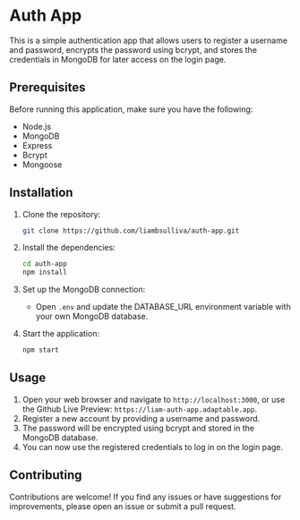 # Auth App

This is a simple authentication app that allows users to register a username and password, encrypts the password using bcrypt, and stores the credentials in MongoDB for later access on the login page.

## Prerequisites

Before running this application, make sure you have the following:

- Node.js
- MongoDB
- Express
- Bcrypt
- Mongoose

## Installation

1. Clone the repository:

    ```bash
    git clone https://github.com/liambsulliva/auth-app.git
    ```

2. Install the dependencies:

    ```bash
    cd auth-app
    npm install
    ```

3. Set up the MongoDB connection:

    - Open `.env` and update the DATABASE_URL environment variable with your own MongoDB database.

4. Start the application:

    ```bash
    npm start
    ```

## Usage

1. Open your web browser and navigate to `http://localhost:3000`, or use the Github Live Preview: `https://liam-auth-app.adaptable.app`.
2. Register a new account by providing a username and password.
3. The password will be encrypted using bcrypt and stored in the MongoDB database.
4. You can now use the registered credentials to log in on the login page.

## Contributing

Contributions are welcome! If you find any issues or have suggestions for improvements, please open an issue or submit a pull request.